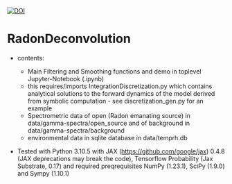 

[![DOI](https://zenodo.org/badge/622906699.svg)](https://zenodo.org/badge/latestdoi/622906699)



# RadonDeconvolution

- contents:
  - Main Filtering and Smoothing functions and demo in toplevel Jupyter-Notebook (.ipynb)
  - this requires/imports IntegrationDiscretization.py which contains analytical solutions to the forward dynamics of the model derived from symbolic computation - see       discretization_gen.py for an example
  - Spectrometric data of open (Radon emanating source) in data/gamma-spectra/open_source and of background in data/gamma-spectra/background
  - environmental data in sqlite database in data/temprh.db
  
  
- Tested with 
  Python 3.10.5 with JAX (https://github.com/google/jax) 0.4.8 (JAX deprecations may break the code), Tensorflow Probability (Jax Substrate, 0.17) and required preqrequisites NumPy (1.23.1), SciPy (1.9.0) and Sympy (1.10.1)
